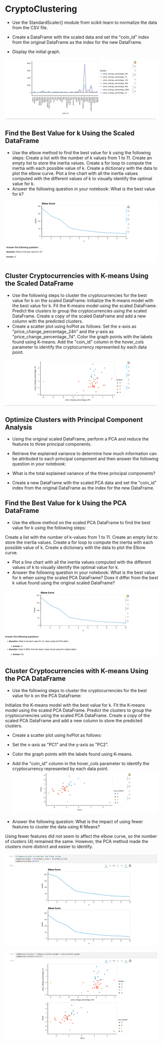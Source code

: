 # CryptoClustering

- Use the StandardScaler() module from scikit-learn to normalize the data from the CSV file.

- Create a DataFrame with the scaled data and set the "coin_id" index from the original DataFrame as the index for the new DataFrame.

- Display the initial graph.

![initial_graph.png](https://github.com/tgrishanina/CryptoClustering/blob/main/Images/initial_graph.png)

## Find the Best Value for k Using the Scaled DataFrame

- Use the elbow method to find the best value for k using the following steps:
Create a list with the number of k values from 1 to 11.
Create an empty list to store the inertia values.
Create a for loop to compute the inertia with each possible value of k.
Create a dictionary with the data to plot the elbow curve.
Plot a line chart with all the inertia values computed with the different values of k to visually identify the optimal value for k.
- Answer the following question in your notebook: What is the best value for k?

![1st_elbow_curve.png](https://github.com/tgrishanina/CryptoClustering/blob/main/Images/1st_elbow_curve.png)

## Cluster Cryptocurrencies with K-means Using the Scaled DataFrame

- Use the following steps to cluster the cryptocurrencies for the best value for k on the scaled DataFrame:
Initialize the K-means model with the best value for k.
Fit the K-means model using the scaled DataFrame.
Predict the clusters to group the cryptocurrencies using the scaled DataFrame.
Create a copy of the scaled DataFrame and add a new column with the predicted clusters.
- Create a scatter plot using hvPlot as follows:
Set the x-axis as "price_change_percentage_24h" and the y-axis as "price_change_percentage_7d".
Color the graph points with the labels found using K-means.
Add the "coin_id" column in the hover_cols parameter to identify the cryptocurrency represented by each data point.

![kmeans_cluster.png](https://github.com/tgrishanina/CryptoClustering/blob/main/Images/kmeans_cluster.png)

## Optimize Clusters with Principal Component Analysis

- Using the original scaled DataFrame, perform a PCA and reduce the features to three principal components.

- Retrieve the explained variance to determine how much information can be attributed to each principal component and then answer the following question in your notebook:

- What is the total explained variance of the three principal components?
- Create a new DataFrame with the scaled PCA data and set the "coin_id" index from the original DataFrame as the index for the new DataFrame.

## Find the Best Value for k Using the PCA DataFrame

- Use the elbow method on the scaled PCA DataFrame to find the best value for k using the following steps:

Create a list with the number of k-values from 1 to 11.
Create an empty list to store the inertia values.
Create a for loop to compute the inertia with each possible value of k.
Create a dictionary with the data to plot the Elbow curve.
- Plot a line chart with all the inertia values computed with the different values of k to visually identify the optimal value for k.
- Answer the following question in your notebook:
What is the best value for k when using the scaled PCA DataFrame?
Does it differ from the best k value found using the original scaled DataFrame?

![2nd_elbow_curve.png](https://github.com/tgrishanina/CryptoClustering/blob/main/Images/2nd_elbow_curve.png)

## Cluster Cryptocurrencies with K-means Using the PCA DataFrame

- Use the following steps to cluster the cryptocurrencies for the best value for k on the PCA DataFrame:

Initialize the K-means model with the best value for k.
Fit the K-means model using the scaled PCA DataFrame.
Predict the clusters to group the cryptocurrencies using the scaled PCA DataFrame.
Create a copy of the scaled PCA DataFrame and add a new column to store the predicted clusters.
- Create a scatter plot using hvPlot as follows:
- Set the x-axis as "PC1" and the y-axis as "PC2".
- Color the graph points with the labels found using K-means.
- Add the "coin_id" column in the hover_cols parameter to identify the cryptocurrency represented by each data point.
![pca_cluster.png](https://github.com/tgrishanina/CryptoClustering/blob/main/Images/pca_cluster.png)

- Answer the following question:
What is the impact of using fewer features to cluster the data using K-Means?

Using fewer features did not seem to affect the elbow curve, so the number of clusters (4) remained the same. However, the PCA method made the clusters more distinct and easier to identify.


![composite_elbows.png](https://github.com/tgrishanina/CryptoClustering/blob/main/Images/composite_elbows.png)

![composite_clusters.png](https://github.com/tgrishanina/CryptoClustering/blob/main/Images/composite_clusters.png)

